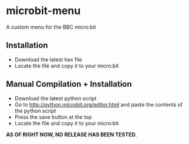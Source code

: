 # microbit-menu
A custom menu for the BBC micro:bit

## Installation
* Download the latest hex file
* Locate the file and copy it to your micro:bit

## Manual Compilation + Installation
* Download the latest python script
* Go to http://python.microbit.org/editor.html and paste the contents of the python script
* Press the save button at the top
* Locate the file and copy it to your micro:bit

**AS OF RIGHT NOW, NO RELEASE HAS BEEN TESTED.**
